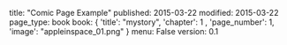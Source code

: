 title: "Comic Page Example"
published: 2015-03-22
modified: 2015-03-22
page_type: book
book: { 'title': "mystory", 'chapter': 1 , 'page_number': 1, 'image': "appleinspace_01.png" }
menu: False
version: 0.1
